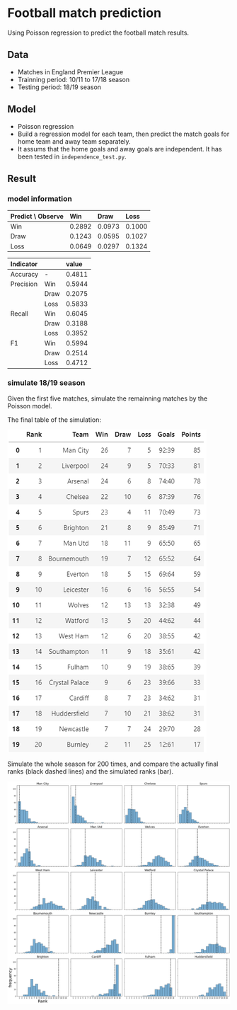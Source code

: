 # Football match prediction

Using Poisson regression to predict the football match results.

## Data
 - Matches in England Premier League
 - Trainning period: 10/11 to 17/18 season
 - Testing period: 18/19 season
 
## Model
 - Poisson regression
 - Build a regression model for each team, then predict the match goals for home team and away team separately.
 - It assums that the home goals and away goals are independent. It has been tested in `independence_test.py`.
 
## Result

### model information

| Predict \ Observe | Win  | Draw | Loss |
| :---------------- | :--- | :--- | :--- |
| Win  | 0.2892 | 0.0973 | 0.1000 |
| Draw | 0.1243 | 0.0595 | 0.1027 |
| Loss | 0.0649 | 0.0297 | 0.1324 |

| Indicator |       | value |
| :-------- | :---- | :--- |
| Accuracy  |   -   | 0.4811 |
| Precision | Win   | 0.5944 |
|           | Draw  | 0.2075 |
|           | Loss  | 0.5833 |
| Recall    | Win   | 0.6045 |
|           | Draw  | 0.3188 |
|           | Loss  | 0.3952 |
| F1        | Win   | 0.5994 |
|           | Draw  | 0.2514 |
|           | Loss  | 0.4712 |

### simulate 18/19 season
Given the first five matches, simulate the remainning matches by the Poisson model.  
  
The final table of the simulation:  
  
![image_info](./pictures/simulate_table.png)

Simulate the whole season for 200 times, and compare the actually final ranks (black dashed lines) and the simulated ranks (bar).  
  
![image info](./pictures/rank_distribution.png)